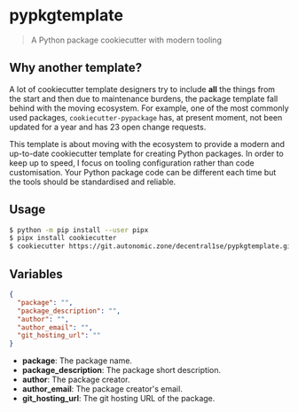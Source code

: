 # pypkgtemplate

> A Python package cookiecutter with modern tooling

## Why another template?

A lot of cookiecutter template designers try to include **all** the things from
the start and then due to maintenance burdens, the package template fall behind
with the moving ecosystem. For example, one of the most commonly used packages,
`cookiecutter-pypackage` has, at present moment, not been updated for a year
and has 23 open change requests.

This template is about moving with the ecosystem to provide a modern and
up-to-date cookiecutter template for creating Python packages. In order to keep
up to speed, I focus on tooling configuration rather than code customisation.
Your Python package code can be different each time but the tools should be
standardised and reliable.

## Usage

```sh
$ python -m pip install --user pipx
$ pipx install cookiecutter
$ cookiecutter https://git.autonomic.zone/decentral1se/pypkgtemplate.git
```

## Variables

```json
{
  "package": "",
  "package_description": "",
  "author": "",
  "author_email": "",
  "git_hosting_url": ""
}
```

- **package**: The package name.
- **package_description**: The package short description.
- **author**: The package creator.
- **author_email**: The package creator's email.
- **git_hosting_url**: The git hosting URL of the package.
